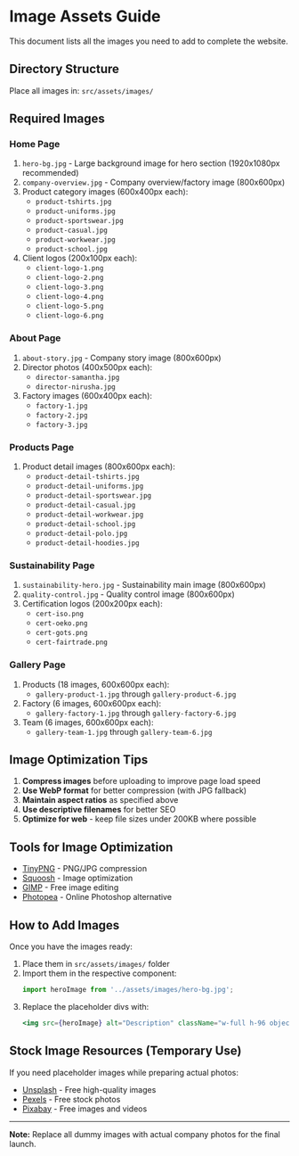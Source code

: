 # Image Assets Guide

This document lists all the images you need to add to complete the website.

## Directory Structure

Place all images in: `src/assets/images/`

## Required Images

### Home Page
1. `hero-bg.jpg` - Large background image for hero section (1920x1080px recommended)
2. `company-overview.jpg` - Company overview/factory image (800x600px)
3. Product category images (600x400px each):
   - `product-tshirts.jpg`
   - `product-uniforms.jpg`
   - `product-sportswear.jpg`
   - `product-casual.jpg`
   - `product-workwear.jpg`
   - `product-school.jpg`
4. Client logos (200x100px each):
   - `client-logo-1.png`
   - `client-logo-2.png`
   - `client-logo-3.png`
   - `client-logo-4.png`
   - `client-logo-5.png`
   - `client-logo-6.png`

### About Page
1. `about-story.jpg` - Company story image (800x600px)
2. Director photos (400x500px each):
   - `director-samantha.jpg`
   - `director-nirusha.jpg`
3. Factory images (600x400px each):
   - `factory-1.jpg`
   - `factory-2.jpg`
   - `factory-3.jpg`

### Products Page
1. Product detail images (800x600px each):
   - `product-detail-tshirts.jpg`
   - `product-detail-uniforms.jpg`
   - `product-detail-sportswear.jpg`
   - `product-detail-casual.jpg`
   - `product-detail-workwear.jpg`
   - `product-detail-school.jpg`
   - `product-detail-polo.jpg`
   - `product-detail-hoodies.jpg`

### Sustainability Page
1. `sustainability-hero.jpg` - Sustainability main image (800x600px)
2. `quality-control.jpg` - Quality control image (800x600px)
3. Certification logos (200x200px each):
   - `cert-iso.png`
   - `cert-oeko.png`
   - `cert-gots.png`
   - `cert-fairtrade.png`

### Gallery Page
1. Products (18 images, 600x600px each):
   - `gallery-product-1.jpg` through `gallery-product-6.jpg`
2. Factory (6 images, 600x600px each):
   - `gallery-factory-1.jpg` through `gallery-factory-6.jpg`
3. Team (6 images, 600x600px each):
   - `gallery-team-1.jpg` through `gallery-team-6.jpg`

## Image Optimization Tips

1. **Compress images** before uploading to improve page load speed
2. **Use WebP format** for better compression (with JPG fallback)
3. **Maintain aspect ratios** as specified above
4. **Use descriptive filenames** for better SEO
5. **Optimize for web** - keep file sizes under 200KB where possible

## Tools for Image Optimization

- [TinyPNG](https://tinypng.com/) - PNG/JPG compression
- [Squoosh](https://squoosh.app/) - Image optimization
- [GIMP](https://www.gimp.org/) - Free image editing
- [Photopea](https://www.photopea.com/) - Online Photoshop alternative

## How to Add Images

Once you have the images ready:

1. Place them in `src/assets/images/` folder
2. Import them in the respective component:
   ```jsx
   import heroImage from '../assets/images/hero-bg.jpg';
   ```
3. Replace the placeholder divs with:
   ```jsx
   <img src={heroImage} alt="Description" className="w-full h-96 object-cover rounded-lg" />
   ```

## Stock Image Resources (Temporary Use)

If you need placeholder images while preparing actual photos:

- [Unsplash](https://unsplash.com/) - Free high-quality images
- [Pexels](https://www.pexels.com/) - Free stock photos
- [Pixabay](https://pixabay.com/) - Free images and videos

---

**Note:** Replace all dummy images with actual company photos for the final launch.
